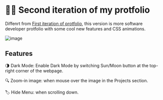 # 🙎‍♂️ Second iteration of my protfolio

Diffenrt from [First iteration of protfolio](https://github.com/TimLaiTW/TimLaiTW.github.io), this version is more software developer protfolio with some cool new features and CSS animations. 

![image](https://github.com/TimLaiTW/profolio-v2/blob/master/public/img/profolio.png)

## Features

🌗 Dark Mode: Enable Dark Mode by switching Sun/Moon button at the top-right corner of the webpage.

🔍 Zoom-in image: when mouse over the image in the Projects section.

🏷 Hide Menu: when scrolling down.
